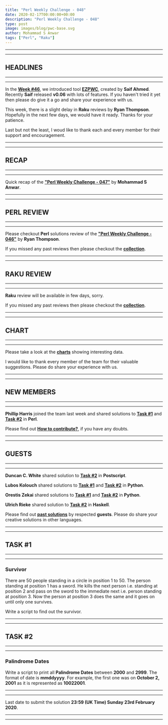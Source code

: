 ```yaml
---
title: "Perl Weekly Challenge - 048"
date: 2020-02-17T00:00:00+00:00
description: "Perl Weekly Challenge - 048"
type: post
image: images/blog/pwc-base.svg
author: Mohammad S Anwar
tags: ["Perl", "Raku"]
---
```

***
***

## HEADLINES

***
***

In the [**Week #46**](https://perlweeklychallenge.org/blog/perl-weekly-challenge-046), we introduced tool [**EZPWC**](https://github.com/saiftynet/EZPWC), created by **Saif Ahmed**. Recently **Saif** released **v0.06** with lots of features. If you haven't tried it yet then please do give it a go and share your experience with us.

This week, there is a slight delay in **Raku** reviews by **Ryan Thompson**. Hopefully in the next few days, we would have it ready. Thanks for your patience.

Last but not the least, I woud like to thank each and every member for their support and encouragement.

***
***

## RECAP

***
***

Quick recap of the [**"Perl Weekly Challenge - 047"**](/blog/recap-challenge-047) by **Mohammad S Anwar**.

***
***

## PERL REVIEW

***
***

Please checkout **Perl** solutions review of the [**"Perl Weekly Challenge - 046"**](/blog/review-challenge-046) by **Ryan Thompson**.

If you missed any past reviews then please checkout the [**collection**](/p5-reviews).

***
***

## RAKU REVIEW

***
***

**Raku** review will be available in few days, sorry.

If you missed any past reviews then please checkout the [**collection**](/p6-reviews).

***
***

## CHART

***
***

Please take a look at the [**charts**](/chart) showing interesting data.

I would like to thank every member of the team for their valuable suggestions. Please do share your experience with us.

***
***

## NEW MEMBERS

***
***

**Phillip Harris** joined the team last week and shared solutions to [**Task #1**](https://github.com/manwar/perlweeklychallenge-club/blob/master/challenge-047/phillip-harris/perl/ch-1.pl) and [**Task #2**](https://github.com/manwar/perlweeklychallenge-club/blob/master/challenge-047/phillip-harris/perl/ch-2.pl) in **Perl**.

Please find out [**How to contribute?**](/blog/how-to-contribute), if you have any doubts.

***
***

## GUESTS

***
***

**Duncan C. White** shared solution to [**Task #2**](https://github.com/manwar/perlweeklychallenge-club/blob/master/challenge-047/duncan-c-white/postscript/ch-2.ps) in **Postscript**.

**Lubos Kolouch** shared solutions to [**Task #1**](https://github.com/manwar/perlweeklychallenge-club/blob/master/challenge-047/lubos-kolouch/python/ch-1.py) and [**Task #2**](https://github.com/manwar/perlweeklychallenge-club/blob/master/challenge-047/lubos-kolouch/python/ch-2.py) in **Python**.

**Orestis Zekai** shared solutions to [**Task #1**](https://github.com/manwar/perlweeklychallenge-club/blob/master/challenge-047/orestis-zekai/python/ch-1.py) and [**Task #2**](https://github.com/manwar/perlweeklychallenge-club/blob/master/challenge-047/orestis-zekai/python/ch-2.py) in **Python**.

**Ulrich Rieke** shared solution to [**Task #2**](https://github.com/manwar/perlweeklychallenge-club/blob/master/challenge-047/ulrich-rieke/haskell/ch-2.hs) in **Haskell**.

Please find out [**past solutions**](/blog/guest-contribution) by respected **guests**. Please do share your creative solutions in other languages.

***
***

## TASK #1

***
***

### Survivor

There are 50 people standing in a circle in position 1 to 50. The person standing at position 1 has a sword. He kills the next person i.e. standing at position 2 and pass on the sword to the immediate next i.e. person standing at position 3. Now the person at position 3 does the same and it goes on until only one survives.

Write a script to find out the survivor.

***
***

## TASK #2

***
***

### Palindrome Dates

Write a script to print all **Palindrome Dates** between **2000** and **2999**. The format of date is **mmddyyyy**. For example, the first one was on **October 2, 2001** as it is represented as **10022001**.

***
***

Last date to submit the solution **23:59 (UK Time) Sunday 23rd February 2020**.

***
***
